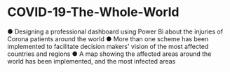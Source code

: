 # COVID-19-The-Whole-World
● Designing a professional dashboard using Power Bi about the injuries of Corona patients around the world ● More than one scheme has been implemented to facilitate decision makers' vision of the most affected countries and regions ● A map showing the affected areas around the world has been implemented, and the most infected areas
